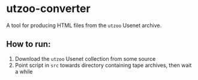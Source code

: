 # utzoo-converter

A tool for producing HTML files from the `utzoo` Usenet archive.

## How to run:
1. Download the `utzoo` Usenet collection from some source
2. Point script in `src` towards directory containing tape archives, then wait a while

